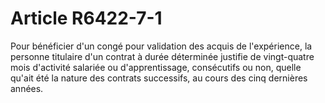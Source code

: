 # Article R6422-7-1

Pour bénéficier d'un congé pour validation des acquis de l'expérience, la personne titulaire d'un contrat à durée déterminée justifie de vingt-quatre mois d'activité salariée ou d'apprentissage, consécutifs ou non, quelle qu'ait été la nature des contrats successifs, au cours des cinq dernières années.